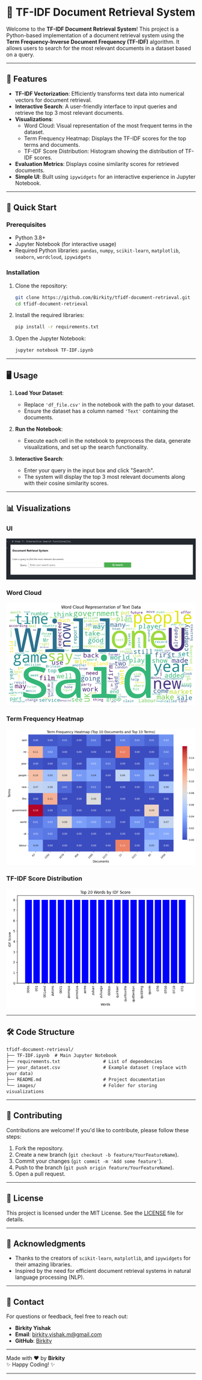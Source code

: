 

# 📄 TF-IDF Document Retrieval System

Welcome to the **TF-IDF Document Retrieval System**! This project is a Python-based implementation of a document retrieval system using the **Term Frequency-Inverse Document Frequency (TF-IDF)** algorithm. It allows users to search for the most relevant documents in a dataset based on a query.

---

## 🌟 Features

- **TF-IDF Vectorization**: Efficiently transforms text data into numerical vectors for document retrieval.
- **Interactive Search**: A user-friendly interface to input queries and retrieve the top 3 most relevant documents.
- **Visualizations**:
  - Word Cloud: Visual representation of the most frequent terms in the dataset.
  - Term Frequency Heatmap: Displays the TF-IDF scores for the top terms and documents.
  - TF-IDF Score Distribution: Histogram showing the distribution of TF-IDF scores.
- **Evaluation Metrics**: Displays cosine similarity scores for retrieved documents.
- **Simple UI**: Built using `ipywidgets` for an interactive experience in Jupyter Notebook.

---

## 🚀 Quick Start

### Prerequisites
- Python 3.8+
- Jupyter Notebook (for interactive usage)
- Required Python libraries: `pandas`, `numpy`, `scikit-learn`, `matplotlib`, `seaborn`, `wordcloud`, `ipywidgets`

### Installation
1. Clone the repository:
   ```bash
   git clone https://github.com/Birkity/tfidf-document-retrieval.git
   cd tfidf-document-retrieval
   ```
2. Install the required libraries:
   ```bash
   pip install -r requirements.txt
   ```
3. Open the Jupyter Notebook:
   ```bash
   jupyter notebook TF-IDF.ipynb
   ```

---

## 🖥️ Usage

1. **Load Your Dataset**:
   - Replace `'df_file.csv'` in the notebook with the path to your dataset.
   - Ensure the dataset has a column named `'Text'` containing the documents.

2. **Run the Notebook**:
   - Execute each cell in the notebook to preprocess the data, generate visualizations, and set up the search functionality.

3. **Interactive Search**:
   - Enter your query in the input box and click "Search".
   - The system will display the top 3 most relevant documents along with their cosine similarity scores.

---

## 📊 Visualizations

### UI 
![UI](images/UI.png)

### Word Cloud
![Word Cloud](images/word_count.png)

### Term Frequency Heatmap
![Heatmap](images/term_frequency_heatmap.png)

### TF-IDF Score Distribution
![Histogram](images/IDF_score.png)

---

## 🛠️ Code Structure

```
tfidf-document-retrieval/
├── TF-IDF.ipynb  # Main Jupyter Notebook
├── requirements.txt                # List of dependencies
├── your_dataset.csv                # Example dataset (replace with your data)
├── README.md                       # Project documentation
└── images/                         # Folder for storing visualizations
```

---

## 🤝 Contributing

Contributions are welcome! If you'd like to contribute, please follow these steps:
1. Fork the repository.
2. Create a new branch (`git checkout -b feature/YourFeatureName`).
3. Commit your changes (`git commit -m 'Add some feature'`).
4. Push to the branch (`git push origin feature/YourFeatureName`).
5. Open a pull request.

---

## 📄 License

This project is licensed under the MIT License. See the [LICENSE](LICENSE) file for details.

---

## 🙏 Acknowledgments

- Thanks to the creators of `scikit-learn`, `matplotlib`, and `ipywidgets` for their amazing libraries.
- Inspired by the need for efficient document retrieval systems in natural language processing (NLP).

---

## 📧 Contact

For questions or feedback, feel free to reach out:

- **Birkity Yishak**  
- **Email**: birkity.yishak.m@gmail.com  
- **GitHub**: [Birkity](https://github.com/Birkity)    

---

Made with ❤️ by **Birkity**  
✨ Happy Coding! ✨

---
